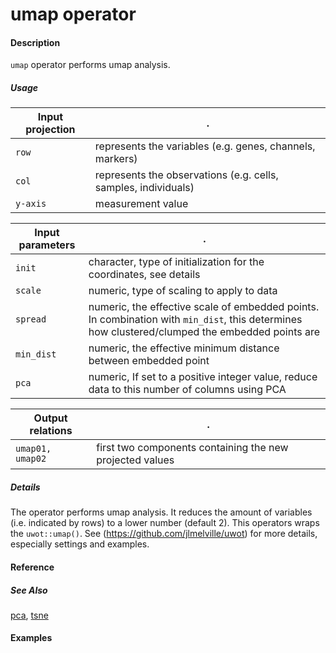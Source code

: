 # umap operator

#### Description
`umap` operator performs umap analysis.

##### Usage
Input projection|.
---|---
`row`   | represents the variables (e.g. genes, channels, markers)
`col`   | represents the observations (e.g. cells, samples, individuals) 
`y-axis`| measurement value


Input parameters|.
---|---
`init`           | character, type of initialization for the coordinates, see details
`scale`          | numeric, type of scaling to apply to data
`spread`         | numeric, the effective scale of embedded points. In combination with `min_dist`, this determines how clustered/clumped the embedded points are
`min_dist`       | numeric, the effective minimum distance between embedded point 
`pca`            | numeric, If set to a positive integer value, reduce data to this number of columns using PCA



Output relations|.
---|---
`umap01, umap02`| first two components containing the new projected values


##### Details

The operator performs umap analysis. It reduces the amount of variables (i.e. indicated by rows) to a lower number (default 2). This operators wraps the `uwot::umap()`. See (https://github.com/jlmelville/uwot) for more details, especially settings and examples.


#### Reference

##### See Also

[pca](https://github.com/tercen/pca_operator), [tsne](https://github.com/tercen/tsne_operator)

#### Examples

